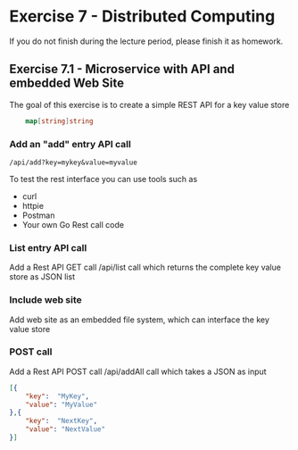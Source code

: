 # Exercise 7 - Distributed Computing

If you do not finish during the lecture period, please finish it as homework.

## Exercise 7.1 - Microservice with API and embedded Web Site

The goal of this exercise is to create a simple REST API for a key value store

```Go
    map[string]string
```

### Add an "add" entry API call

```
/api/add?key=mykey&value=myvalue
```

To test the rest interface you can use tools such as
- curl
- httpie
- Postman
- Your own Go Rest call code

###  List entry API call

Add a Rest API GET call /api/list call which returns the complete key value store as JSON list

###  Include web site

Add web site as an embedded file system, which can interface the key value store

### POST call

Add a Rest API POST call /api/addAll call which takes a JSON as input

```Json
[{ 
    "key":  "MyKey",
    "value": "MyValue"
},{
    "key":  "NextKey",
    "value": "NextValue"
}]
```

